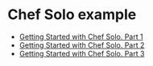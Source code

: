 # Chef Solo example

* [Getting Started with Chef Solo. Part 1](http://leopard.in.ua/2013/01/04/chef-solo-getting-started-part-1/)
* [Getting Started with Chef Solo. Part 2](http://leopard.in.ua/2013/01/05/chef-solo-getting-started-part-2/)
* [Getting Started with Chef Solo. Part 3](http://leopard.in.ua/2013/01/07/chef-solo-getting-started-part-3/)